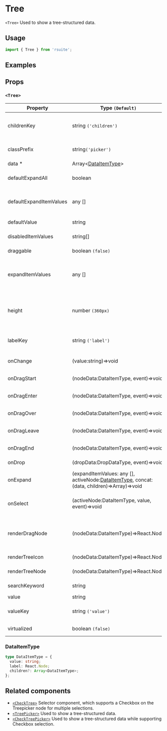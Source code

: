 # Tree

`<Tree>` Used to show a tree-structured data.

## Usage

```js
import { Tree } from 'rsuite';
```

## Examples

<!--{demo}-->

## Props

### `<Tree>`

| Property                | Type `(Default)`                                                                                    | Description                                                               |
| ----------------------- | --------------------------------------------------------------------------------------------------- | ------------------------------------------------------------------------- |
| childrenKey             | string `('children')`                                                                               | Tree data structure Children property name                                |
| classPrefix             | string`('picker')`                                                                                  | The prefix of the component CSS class                                     |
| data \*                 | Array&lt;[DataItemType](#DataItemType)&gt;                                                          | Tree Data                                                                 |
| defaultExpandAll        | boolean                                                                                             | Expand all nodes By default                                               |
| defaultExpandItemValues | any []                                                                                              | Set the value of the default expanded node                                |
| defaultValue            | string                                                                                              | Default selected Value                                                    |
| disabledItemValues      | string[]                                                                                            | Disable item by value                                                     |
| draggable               | boolean `(false)`                                                                                   | Setting drag node                                                         |
| expandItemValues        | any []                                                                                              | Set the value of the expanded node (controlled)                           |
| height                  | number `(360px)`                                                                                    | height of menu. When `virtualize` is true, you can set the height of menu |
| labelKey                | string `('label')`                                                                                  | Tree data structure Label property name                                   |
| onChange                | (value:string)=>void                                                                                | Callback function for data change                                         |
| onDragStart             | (nodeData:DataItemType, event)=>void                                                                | Called when node drag start                                               |
| onDragEnter             | (nodeData:DataItemType, event)=>void                                                                | Called when node drag enter                                               |
| onDragOver              | (nodeData:DataItemType, event)=>void                                                                | Called when node drag over                                                |
| onDragLeave             | (nodeData:DataItemType, event)=>void                                                                | Called when node drag leave                                               |
| onDragEnd               | (nodeData:DataItemType, event)=>void                                                                | Called when node drag end                                                 |
| onDrop                  | (dropData:DropDataType, event)=>void                                                                | Called when node drop                                                     |
| onExpand                | (expandItemValues: any [], activeNode:[DataItemType](#types), concat:(data, children)=>Array)=>void | Callback When tree node is displayed                                      |
| onSelect                | (activeNode:DataItemType, value, event)=>void                                                       | Callback function after selecting tree node                               |
| renderDragNode          | (nodeData:DataItemType)=>React.Node                                                                 | Custom Render drag node when draggable is true                            |
| renderTreeIcon          | (nodeData:DataItemType)=>React.Node                                                                 | Custom Render icon                                                        |
| renderTreeNode          | (nodeData:DataItemType)=>React.Node                                                                 | Custom Render tree Node                                                   |
| searchKeyword           | string                                                                                              | searchKeyword (Controlled)                                                |
| value                   | string                                                                                              | Selected value                                                            |
| valueKey                | string `('value')`                                                                                  | Tree data Structure Value property name                                   |
| virtualized             | boolean `(false)`                                                                                   | Whether using Virtualized List                                            |

### DataItemType

```ts
type DataItemType = {
  value: string;
  label: React.Node;
  children?: Array<DataItemType>;
};
```

## Related components

- [`<CheckTree>`](./check-tree) Selector component, which supports a Checkbox on the Treepicker node for multiple selections.
- [`<TreePicker>`](./tree-picker) Used to show a tree-structured data.
- [`<CheckTreePicker>`](./check-tree-picker) Used to show a tree-structured data while supporting Checkbox selection.
